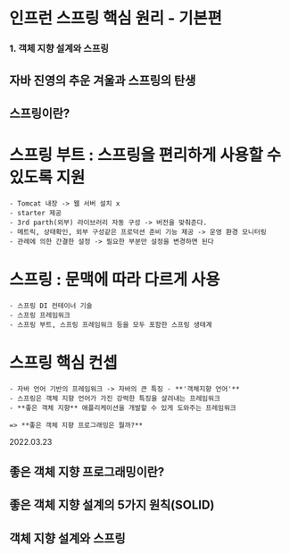 
인프런 스프링 핵심 원리 - 기본편
=================================

### 1. 객체 지향 설계와 스프링

## 자바 진영의 추운 겨울과 스프링의 탄생

## 스프링이란?
  # 스프링 부트 : 스프링을 편리하게 사용할 수 있도록 지원
    - Tomcat 내장 -> 웹 서버 설치 x
    - starter 제공
    - 3rd parth(외부) 라이브러리 자동 구성 -> 버전을 맞춰준다.
    - 메트릭, 상태확인, 외부 구성같은 프로덕션 준비 기능 제공 -> 운영 환경 모니터링
    - 관례에 의한 간결한 설정 -> 필요한 부분만 설정을 변경하면 된다
    
  # 스프링 : 문맥에 따라 다르게 사용
    - 스프링 DI 컨테이너 기술
    - 스프링 프레임워크
    - 스프링 부트, 스프링 프레임워크 등을 모두 포함한 스프링 생태계
    
  # 스프링 핵심 컨셉 
    - 자바 언어 기반의 프레임워크 -> 자바의 큰 특징 - **'객체지향 언어'**
    - 스프링은 객체 지향 언어가 가진 강력한 특징을 살려내는 프레임워크
    - **좋은 객체 지향** 애플리케이션을 개발할 수 있게 도와주는 프레임워크
    
    => **좋은 객체 지향 프로그래밍은 뭘까?**
    
2022.03.23


## 좋은 객체 지향 프로그래밍이란?
## 좋은 객체 지향 설계의 5가지 원칙(SOLID)
## 객체 지향 설계와 스프링




